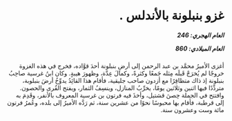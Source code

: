 <h1 dir="rtl">غزو بنبلونة بالأندلس .</h1>

<h5 dir="rtl">العام الهجري:  246

العام الميلادي: 860

</h5>

<p dir="rtl">أغزى الأميرُ محمَّد بن عبد الرحمن إلى أرضِ بنبلونة أحدَ قوَّاده، فخرج في هذه الغزوة خروجًا لم يُخرَجْ قَبلَه مِثله جَمعًا وكثرةً، وكمالَ عِدَّة، وظهورَ هيبةٍ. وكان ابنُ غرسية صاحِبُ بنبلونة إذ ذاك متظافِرًا مع أزدون صاحب جليقية، فأقام هذا القائِدُ يدوِّخُ أرضَ بنبلوبة، متردِّدًا فيها اثنين وثلاثين يومًا، يخرِّبُ المنازل، وينسِفُ الثمار، ويفتح القُرى والحصون. وافتتح في الجملة حِصنَ قشتيل، وأخذَ فيه فرتون بن غرسية المعروف بالأنفر، وقَدِمَ به إلى قرطبة، فأقام بها محبوسًا نحوًا من عشرين سنة، ثم رَدَّه الأميرُ إلى بلده، وعُمرُ فرتون مائة وست وعشرون سنة.</p></br>
